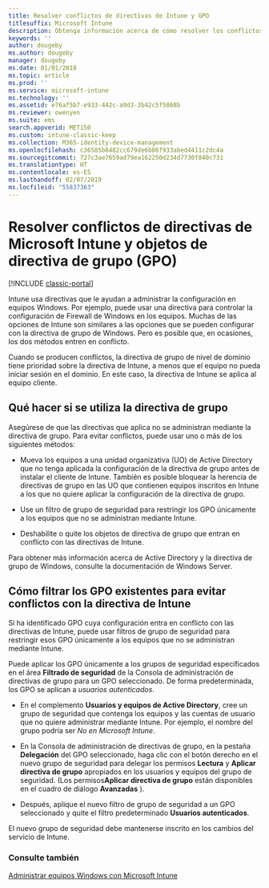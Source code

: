 ```yaml
---
title: Resolver conflictos de directivas de Intune y GPO
titlesuffix: Microsoft Intune
description: Obtenga información acerca de cómo resolver los conflictos entre las directivas de configuración de directiva de grupo e Intune.
keywords: ''
author: dougeby
ms.author: dougeby
manager: dougeby
ms.date: 01/01/2018
ms.topic: article
ms.prod: ''
ms.service: microsoft-intune
ms.technology: ''
ms.assetid: e76af5b7-e933-442c-a9d3-3b42c5f5868b
ms.reviewer: owenyen
ms.suite: ems
search.appverid: MET150
ms.custom: intune-classic-keep
ms.collection: M365-identity-device-management
ms.openlocfilehash: c36585b8482cc679de6b86f933abed4411c2dc4a
ms.sourcegitcommit: 727c3ae7659ad79ea162250d234d7730f840c731
ms.translationtype: HT
ms.contentlocale: es-ES
ms.lasthandoff: 02/07/2019
ms.locfileid: "55837363"
---
```

# <a name="resolve-group-policy-objects-gpo-and-microsoft-intune-policy-conflicts"></a>Resolver conflictos de directivas de Microsoft Intune y objetos de directiva de grupo (GPO)

[!INCLUDE [classic-portal](includes/classic-portal.md)]

Intune usa directivas que le ayudan a administrar la configuración en equipos Windows. Por ejemplo, puede usar una directiva para controlar la configuración de Firewall de Windows en los equipos. Muchas de las opciones de Intune son similares a las opciones que se pueden configurar con la directiva de grupo de Windows. Pero es posible que, en ocasiones, los dos métodos entren en conflicto.

Cuando se producen conflictos, la directiva de grupo de nivel de dominio tiene prioridad sobre la directiva de Intune, a menos que el equipo no pueda iniciar sesión en el dominio. En este caso, la directiva de Intune se aplica al equipo cliente.

## <a name="what-to-do-if-you-are-using-group-policy"></a>Qué hacer si se utiliza la directiva de grupo
Asegúrese de que las directivas que aplica no se administran mediante la directiva de grupo. Para evitar conflictos, puede usar uno o más de los siguientes métodos:

-   Mueva los equipos a una unidad organizativa (UO) de Active Directory que no tenga aplicada la configuración de la directiva de grupo antes de instalar el cliente de Intune. También es posible bloquear la herencia de directivas de grupo en las UO que contienen equipos inscritos en Intune a los que no quiere aplicar la configuración de la directiva de grupo.

-   Use un filtro de grupo de seguridad para restringir los GPO únicamente a los equipos que no se administran mediante Intune.

-   Deshabilite o quite los objetos de directiva de grupo que entran en conflicto con las directivas de Intune.

Para obtener más información acerca de Active Directory y la directiva de grupo de Windows, consulte la documentación de Windows Server.

## <a name="how-to-filter-existing-gpos-to-avoid-conflicts-with-intune-policy"></a>Cómo filtrar los GPO existentes para evitar conflictos con la directiva de Intune
Si ha identificado GPO cuya configuración entra en conflicto con las directivas de Intune, puede usar filtros de grupo de seguridad para restringir esos GPO únicamente a los equipos que no se administran mediante Intune.

<!--- ### Use WMI filters
WMI filters selectively apply GPOs to computers that satisfy the conditions of a query. To apply a WMI filter, deploy a WMI class instance to all PCs in the enterprise before you enroll any PCs in the Intune service.

#### To apply WMI filters to a GPO

1.  Create a management object file by copying and pasting the following into a text file, and then saving it to a convenient location as **WIT.mof**. The file contains the WMI class instance that you deploy to PCs that you want to enroll in the Intune service.

    ```
    //Beginning of MOF file.
    #pragma classflags("forceupdate")
    #pragma namespace ("\\\\.\\Root")
    instance of __Namespace
    {
       Name = "WindowsIntune";
    };

    #pragma namespace ("\\\\.\\Root\\WindowsIntune")
    [
       Description("This class defines Microsoft Intune common properties")
    ]
    class WindowsIntune_ManagedNode
    {
       [ read, Description("This defines whether Microsoft Intune Policy is enabled"): DisableOverride ToSubClass ]
       boolean WindowsIntunePolicyEnabled;
       [ read, key, Description("This property defines the version." "Example: 1.0"): ToSubClass ]
       string Version;
    };

    instance of WindowsIntune_ManagedNode
    {
       Version = "1.0";
       WindowsIntunePolicyEnabled = 1;
    };
    ```

2.  Use either a startup script or Group Policy to deploy the file. The following is the deployment command for the startup script. The WMI class instance must be deployed before you enroll client PCs in the Intune service.

    **C:/Windows/System32/Wbem/MOFCOMP &lt;path to MOF file&gt;\wit.mof**

3.  Run either of the following commands to create the WMI filters, depending on whether the GPO you want to filter applies to PCs that are managed by using Intune or to PCs that are not managed by using Intune.

    -   For GPOs that apply to PCs that are not managed by using Intune, use the following:

        ```
        Namespace:root\WindowsIntune
        Query:  SELECT WindowsIntunePolicyEnabled FROM WindowsIntune_ManagedNode WHERE WindowsIntunePolicyEnabled=0
        ```

    -   For GPOs that apply to PCs that are managed by Intune, use the following:

        ```
        Namespace:root\WindowsIntune
        Query:  SELECT WindowsIntunePolicyEnabled FROM WindowsIntune_ManagedNode WHERE WindowsIntunePolicyEnabled=1
        ```

4.  Edit the GPO in the Group Policy Management console to apply the WMI filter that you created in the previous step.

    -   For GPOs that should apply only to PCs that you want to manage by using Intune, apply the filter **WindowsIntunePolicyEnabled=1**.

    -   For GPOs that should apply only to PCs that you do not want to manage by using Intune, apply the filter **WindowsIntunePolicyEnabled=0**.

For more information about how to apply WMI filters in Group Policy, see the blog post [Security Filtering, WMI Filtering, and Item-level Targeting in Group Policy Preferences](http://go.microsoft.com/fwlink/?LinkId=177883). --->


Puede aplicar los GPO únicamente a los grupos de seguridad especificados en el área **Filtrado de seguridad** de la Consola de administración de directivas de grupo para un GPO seleccionado. De forma predeterminada, los GPO se aplican a *usuarios autenticados*.

-   En el complemento **Usuarios y equipos de Active Directory**, cree un grupo de seguridad que contenga los equipos y las cuentas de usuario que no quiere administrar mediante Intune. Por ejemplo, el nombre del grupo podría ser *No en Microsoft Intune*.

-   En la Consola de administración de directivas de grupo, en la pestaña **Delegación** del GPO seleccionado, haga clic con el botón derecho en el nuevo grupo de seguridad para delegar los permisos **Lectura** y **Aplicar directiva de grupo** apropiados en los usuarios y equipos del grupo de seguridad. (Los permisos**Aplicar directiva de grupo** están disponibles en el cuadro de diálogo **Avanzadas** ).

-   Después, aplique el nuevo filtro de grupo de seguridad a un GPO seleccionado y quite el filtro predeterminado **Usuarios autenticados**.

El nuevo grupo de seguridad debe mantenerse inscrito en los cambios del servicio de Intune.

### <a name="see-also"></a>Consulte también
[Administrar equipos Windows con Microsoft Intune](manage-windows-pcs-with-microsoft-intune.md)
